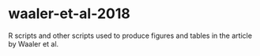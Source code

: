 # waaler-et-al-2018
R scripts and other scripts used to produce figures and tables in the article by Waaler et al.
